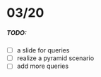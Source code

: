 # 03/20

##### TODO:

- [ ] a slide for queries
- [ ] realize a pyramid scenario
- [ ] add more queries
